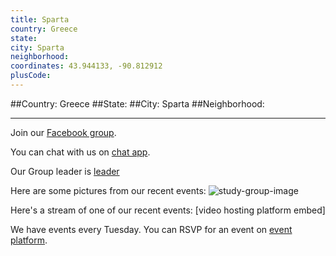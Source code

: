 ```yaml
---
title: Sparta
country: Greece
state: 
city: Sparta
neighborhood: 
coordinates: 43.944133, -90.812912
plusCode:
---
```


##Country: Greece
##State: 
##City: Sparta
##Neighborhood: 
*****
Join our [Facebook group](https://www.facebook.com/groups/free.code.camp.sparta).

You can chat with us on [chat app]().

Our Group leader is [leader]()

Here are some pictures from our recent events:
![study-group-image]()

Here's a stream of one of our recent events:
[video hosting platform embed]

We have events every Tuesday. You can RSVP for an event on [event platform]().
